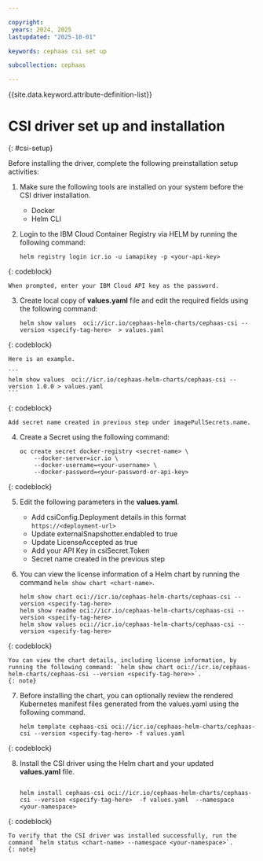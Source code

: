 ```yaml
---

copyright:
 years: 2024, 2025
lastupdated: "2025-10-01"

keywords: cephaas csi set up

subcollection: cephaas

---
```


{{site.data.keyword.attribute-definition-list}}

# CSI driver set up and installation
{: #csi-setup}

Before installing the driver, complete the following preinstallation setup activities:

1. Make sure the following tools are installed on your system before the CSI driver installation. 

    * Docker
    * Helm CLI

2. Login to the IBM Cloud Container Registry via HELM by running the following command:

    ```
    helm registry login icr.io -u iamapikey -p <your-api-key> 
     ```
{: codeblock}

    When prompted, enter your IBM Cloud API key as the password.

3. Create local copy of **values.yaml** file and edit the required fields using the following command:

    ```
    helm show values  oci://icr.io/cephaas-helm-charts/cephaas-csi --version <specify-tag-here>  > values.yaml
   ```
{: codeblock}

    Here is an example. 

    ```
    helm show values  oci://icr.io/cephaas-helm-charts/cephaas-csi --version 1.0.0 > values.yaml
    ```
{: codeblock}

    Add secret name created in previous step under imagePullSecrets.name. 

4. Create a Secret using the following command: 

    ```
    oc create secret docker-registry <secret-name> \
        --docker-server=icr.io \
        --docker-username=<your-username> \
        --docker-password=<your-password-or-api-key>
     ```
{: codeblock}

5. Edit the following parameters in the **values.yaml**. 

    * Add csiConfig.Deployment details in this format `https://<deployment-url>`
    * Update externalSnapshotter.endabled to true
    * Update LicenseAccepted as true
    * Add your API Key in csiSecret.Token
    * Secret name created in the previous step

6. You can view the license information of a Helm chart by running the command `helm show chart <chart-name>`.

    ```
    helm show chart oci://icr.io/cephaas-helm-charts/cephaas-csi --version <specify-tag-here>
    helm show readme oci://icr.io/cephaas-helm-charts/cephaas-csi --version <specify-tag-here>
    helm show values oci://icr.io/cephaas-helm-charts/cephaas-csi --version <specify-tag-here>
     ```
{: codeblock}

    You can view the chart details, including license information, by running the following command: `helm show chart oci://icr.io/cephaas-helm-charts/cephaas-csi --version <specify-tag-here>>`.
    {: note}

7. Before installing the chart, you can optionally review the rendered Kubernetes manifest files generated from the values.yaml using the following command. 

    ```
    helm template cephaas-csi oci://icr.io/cephaas-helm-charts/cephaas-csi --version <specify-tag-here> -f values.yaml
     ```
{: codeblock}

8. Install the CSI driver using the Helm chart and your updated **values.yaml** file.

    ```
    
   helm install cephaas-csi oci://icr.io/cephaas-helm-charts/cephaas-csi --version <specify-tag-here>  -f values.yaml  --namespace <your-namespace>
    ```
{: codeblock}


    To verify that the CSI driver was installed successfully, run the command `helm status <chart-name> --namespace <your-namespace>`.
    {: note}
